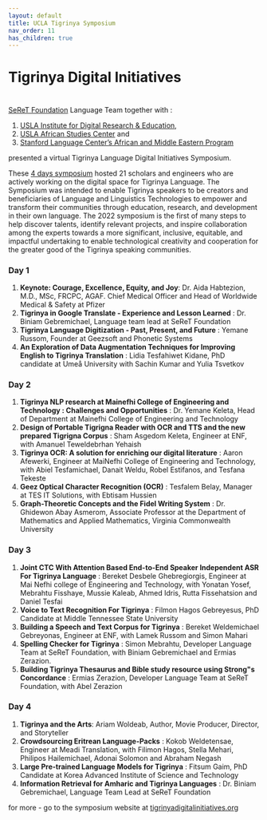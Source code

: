 ```yaml
---
layout: default
title: UCLA Tigrinya Symposium
nav_order: 11
has_children: true
---
```


# Tigrinya Digital Initiatives

#

[SeReT Foundation](https://www.seretfoundation.org/) Language Team  together with :
1. [USLA Institute for Digital Research & Education](https://idre.ucla.edu/),
2. [USLA African Studies Center](https://www.international.ucla.edu/asc/home) and 
3. [Stanford Language Center’s African and Middle Eastern Program](https://language.stanford.edu/programs-languages/african-and-middle-eastern-languages)

presented a virtual Tigrinya Language Digital Initiatives Symposium.

These [4 days symposium](https://tigrinyadigitalinitiatives.org/) hosted 21 scholars and engineers
who are actively working on the digital space for Tigrinya Language. 
The Symposium was intended to enable Tigrinya speakers to be creators and beneficiaries of
Language and Linguistics Technologies to empower and transform their communities through
education, research, and development in their own language. The 2022 symposium is the first
of many steps to help discover talents, identify relevant projects, and inspire collaboration
among the experts towards a more significant, inclusive, equitable, and impactful undertaking
to enable technological creativity and cooperation for the greater good of the Tigrinya speaking
communities.


### Day 1
1. **Keynote: Courage, Excellence, Equity, and Joy**: Dr. Aida Habtezion, M.D., MSc, FRCPC,
AGAF. Chief Medical Officer and Head of Worldwide Medical &amp; Safety at Pfizer
2. **Tigrinya in Google Translate - Experience and Lesson Learned** : Dr. Biniam Gebremichael,
Language team lead at SeReT Foundation
3. **Tigrinya Language Digitization - Past, Present, and Future** : Yemane Russom, Founder at
Geezsoft and Phonetic Systems
4. **An Exploration of Data Augmentation Techniques for Improving English to Tigrinya
Translation** : Lidia Tesfahiwet Kidane, PhD candidate at Umeå University with Sachin
Kumar and Yulia Tsvetkov

### Day 2
1. **Tigrinya NLP research at Mainefhi College of Engineering and Technology : Challenges
and Opportunities** : Dr. Yemane Keleta, Head of Department at Mainefhi College of
Engineering and Technology
2. **Design of Portable Tigrigna Reader with OCR and TTS and the new prepared Tigrigna
Corpus** : Sham Asgedom Keleta, Engineer at ENF, with Amanuel Teweldebrhan Yehaish
3. **Tigrinya OCR: A solution for enriching our digital literature** : Aaron Afewerki, Engineer at
MaiNefhi College of Engineering and Technology, with Abiel Tesfamichael, Danait
Weldu, Robel Estifanos, and Tesfana Tekeste
4. **Geez Optical Character Recognition (OCR)** : Tesfalem Belay, Manager at TES IT Solutions,
with Ebtisam Hussien
5. **Graph-Theoretic Concepts and the Fidel Writing System** : Dr. Ghidewon Abay Asmerom,
Associate Professor at the Department of Mathematics and Applied Mathematics,
Virginia Commonwealth University

### Day 3
1. **Joint CTC With Attention Based End-to-End Speaker Independent ASR For Tigrinya
Language** : Bereket Desbele Ghebregiorgis, Engineer at Mai Nefhi college of Engineering
and Technology, with Yonatan Yosef, Mebrahtu Fisshaye, Mussie Kaleab, Ahmed Idris,
Rutta Fissehatsion and Daniel Tesfai
2. **Voice to Text Recognition For Tigrinya** : Filmon Hagos Gebreyesus, PhD Candidate at
Middle Tennessee State University
3. **Building a Speech and Text Corpus for Tigrinya** : Bereket Weldemichael Gebreyonas,
Engineer at ENF, with Lamek Russom and Simon Mahari
4. **Spelling Checker for Tigrinya** : Simon Mebrahtu, Developer Language Team at SeReT
Foundation, with Biniam Gebremichael and Ermias Zerazion.
5. **Building Tigrinya Thesaurus and Bible study resource using Strong&quot;s Concordance** :
Ermias Zerazion, Developer Language Team at SeReT Foundation, with Abel Zerazion

### Day 4
1. **Tigrinya and the Arts**: Ariam Woldeab, Author, Movie Producer, Director, and Storyteller
2. **Crowdsourcing Eritrean Language-Packs** : Kokob Weldetensae, Engineer at Meadi
Translation, with Filimon Hagos, Stella Mehari, Philipos Hailemichael, Adonai Solomon
and Abraham Negash
3. **Large Pre-trained Language Models for Tigrinya** : Fitsum Gaim, PhD Candidate at Korea
Advanced Institute of Science and Technology
4. **Information Retrieval for Amharic and Tigrinya Languages** : Dr. Biniam Gebremichael,
Language Team Lead at SeReT Foundation

for more - go to the symposium website at [tigrinyadigitalinitiatives.org](https://tigrinyadigitalinitiatives.org/)